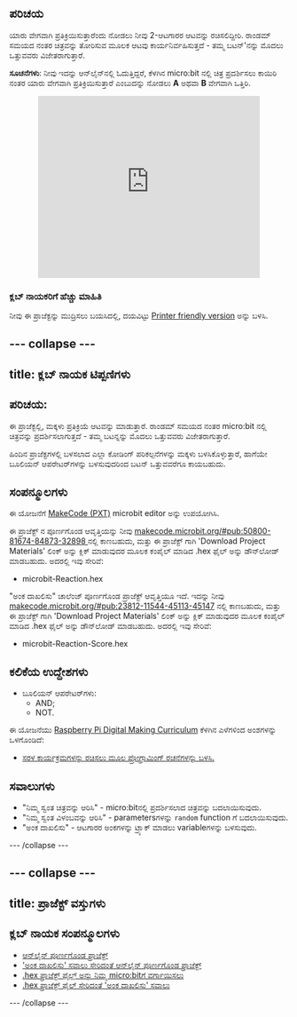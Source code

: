## ಪರಿಚಯ

ಯಾರು ವೇಗವಾಗಿ ಪ್ರತಿಕ್ರಿಯಿಸುತ್ತಾರೆಂದು ನೋಡಲು ನೀವು 2-ಆಟಗಾರರ ಆಟವನ್ನು ರಚಿಸಲಿದ್ದೀರಿ. ರಾಂಡಮ್ ಸಮಯದ ನಂತರ ಚಿತ್ರವನ್ನು ತೋರಿಸುವ ಮೂಲಕ ಆಟವು ಕಾರ್ಯನಿರ್ವಹಿಸುತ್ತದೆ - ತಮ್ಮ ಬಟನ್'ನನ್ನು ಮೊದಲು ಒತ್ತುವವರು ವಿಜೇತರಾಗುತ್ತಾರೆ.

**ಸೂಚನೆಗಳು**: ನೀವು ಇದನ್ನು ಆನ್‌ಲೈನ್‌ನಲ್ಲಿ ಓದುತ್ತಿದ್ದರೆ, ಕೆಳಗಿನ micro:bit ‌ನಲ್ಲಿ ಚಿತ್ರ ಪ್ರದರ್ಶಿಸಲು ಕಾಯಿರಿ ನಂತರ ಯಾರು ವೇಗವಾಗಿ ಪ್ರತಿಕ್ರಿಯಿಸುತ್ತಾರೆ ಎಂಬುದನ್ನು ನೋಡಲು **A** ಅಥವಾ **B** ವೇಗವಾಗಿ ಒತ್ತಿರಿ.

<div class="trinket" style="width:400px;margin: 0 auto;">
<div style="position:relative;height:0;padding-bottom:81.97%;overflow:hidden;"><iframe style="position:absolute;top:0;left:0;width:100%;height:100%;" src="https://makecode.microbit.org/---run?id=_RAu6KxHvEXMp" allowfullscreen="allowfullscreen" sandbox="allow-popups allow-scripts allow-same-origin" frameborder="0"></iframe></div>
</div>

### ಕ್ಲಬ್ ನಾಯಕರಿಗೆ ಹೆಚ್ಚು ಮಾಹಿತಿ

ನೀವು ಈ ಪ್ರಾಜೆಕ್ಟನ್ನು ಮುದ್ರಿಸಲು ಬಯಸಿದಲ್ಲಿ, ದಯವಿಟ್ಟು [Printer friendly version](https://projects.raspberrypi.org/en/projects/reaction/print) ಅನ್ನು ಬಳಸಿ.

## \--- collapse \---

## title: ಕ್ಲಬ್ ನಾಯಕ ಟಿಪ್ಪಣಿಗಳು

## ಪರಿಚಯ:

ಈ ಪ್ರಾಜೆಕ್ಟಲ್ಲಿ, ಮಕ್ಕಳು ಪ್ರತಿಕ್ರಿಯೆ ಆಟವನ್ನು ಮಾಡುತ್ತಾರೆ. ರಾಂಡಮ್ ಸಮಯದ ನಂತರ micro:bit ನಲ್ಲಿ ಚಿತ್ರವನ್ನು ಪ್ರದರ್ಶಿಸಲಾಗುತ್ತದೆ - ತಮ್ಮ ಬಟನ್ನನ್ನು ಮೊದಲು ಒತ್ತುವವರು ವಿಜೇತರಾಗುತ್ತಾರೆ.

ಹಿಂದಿನ ಪ್ರಾಜೆಕ್ಟಗಳಲ್ಲಿ ಬಳಸಲಾದ ಎಲ್ಲಾ ಕೋಡಿಂಗ್ ಪರಿಕಲ್ಪನೆಗಳನ್ನು ಮಕ್ಕಳು ಬಳಸಿಕೊಳ್ಳುತ್ತಾರೆ, ಹಾಗೆಯೇ ಬೂಲಿಯನ್ ಆಪರೇಟರ್‌ಗಳನ್ನು ಬಳಸುವುದರಿಂದ ಬಟನ್ ಒತ್ತುವವರೆಗೂ ಕಾಯಬಹುದು.

## ಸಂಪನ್ಮೂಲಗಳು

ಈ ಯೋಜನೆಗೆ [MakeCode (PXT)](http://jumpto.cc/pxt-new) microbit editor ಅನ್ನು ಉಪಯೋಗಿಸಿ.

ಈ ಪ್ರಾಜೆಕ್ಟ್ ನ ಪೂರ್ಣಗೊಂಡ ಆವೃತ್ತಿಯನ್ನು ನೀವು [makecode.microbit.org/#pub:50800-81674-84873-32898 ](https://makecode.microbit.org/#pub:50800-81674-84873-32898) ನಲ್ಲಿ ಕಾಣಬಹುದು, ಮತ್ತು ಈ ಪ್ರಾಜೆಕ್ಟ್ ಗಾಗಿ 'Download Project Materials' ಲಿಂಕ್ ಅನ್ನು ಕ್ಲಿಕ್ ಮಾಡುವುದರ ಮೂಲಕ ಕಂಪೈಲ್ ಮಾಡಿದ .hex ಫೈಲ್ ಅನ್ನು ಡೌನ್‌ಲೋಡ್ ಮಾಡಬಹುದು. ಅದರಲ್ಲಿ ಇವು ಸೇರಿವೆ:

+ microbit-Reaction.hex

"ಅಂಕ ದಾಖಲಿಸು" ಚಾಲೆಂಜ್ ಪೂರ್ಣಗೊಂಡ ಪ್ರಾಜೆಕ್ಟ್ ಆವೃತ್ತಿಯೂ ಇದೆ. ಇದನ್ನು ನೀವು [makecode.microbit.org/#pub:23812-11544-45113-45147](https://makecode.microbit.org/#pub:23812-11544-45113-45147) ನಲ್ಲಿ ಕಾಣಬಹುದು, ಮತ್ತು ಈ ಪ್ರಾಜೆಕ್ಟ್ ಗಾಗಿ 'Download Project Materials' ಲಿಂಕ್ ಅನ್ನು ಕ್ಲಿಕ್ ಮಾಡುವುದರ ಮೂಲಕ ಕಂಪೈಲ್ ಮಾಡಿದ .hex ಫೈಲ್ ಅನ್ನು ಡೌನ್‌ಲೋಡ್ ಮಾಡಬಹುದು. ಅದರಲ್ಲಿ ಇವು ಸೇರಿವೆ:

+ microbit-Reaction-Score.hex

## ಕಲಿಕೆಯ ಉದ್ದೇಶಗಳು

+ ಬೂಲಿಯನ್ ಆಪರೇಟರ್‌ಗಳು: 
    + AND;
    + NOT.

ಈ ಯೋಜನೆಯು [Raspberry Pi Digital Making Curriculum](http://rpf.io/curriculum) ಕೆಳಗಿನ ಎಳೆಗಳಿಂದ ಅಂಶಗಳನ್ನು ಒಳಗೊಂಡಿದೆ:

+ [ಸರಳ ಕಾರ್ಯಕ್ರಮಗಳನ್ನು ರಚಿಸಲು ಮೂಲ ಪ್ರೋಗ್ರಾಮಿಂಗ್ ರಚನೆಗಳನ್ನು ಬಳಸಿ.](https://www.raspberrypi.org/curriculum/programming/creator)

## ಸವಾಲುಗಳು

+ "ನಿಮ್ಮ ಸ್ವಂತ ಚಿತ್ರವನ್ನು ಆರಿಸಿ" - micro:bit‌ನಲ್ಲಿ ಪ್ರದರ್ಶಿಸಲಾದ ಚಿತ್ರವನ್ನು ಬದಲಾಯಿಸುವುದು.
+ "ನಿಮ್ಮ ಸ್ವಂತ ವಿಳಂಬವನ್ನು ಆರಿಸಿ" - parametersಗಳನ್ನು `random` function ಗೆ ಬದಲಾಯಿಸುವುದು.
+ "ಅಂಕ ದಾಖಲಿಸು" - ಆಟಗಾರರ ಅಂಕಗಳನ್ನು ಟ್ರ್ಯಾಕ್ ಮಾಡಲು variableಗಳನ್ನು ಬಳಸುವುದು.

\--- /collapse \---

## \--- collapse \---

## title: ಪ್ರಾಜೆಕ್ಟ್ ವಸ್ತುಗಳು

## ಕ್ಲಬ್ ನಾಯಕ ಸಂಪನ್ಮೂಲಗಳು

+ [ಆನ್‌ಲೈನ್ ಪೂರ್ಣಗೊಂಡ ಪ್ರಾಜೆಕ್ಟ್](https://makecode.microbit.org/#pub:50800-81674-84873-32898)
+ ['ಅಂಕ ದಾಖಲಿಸು' ಸವಾಲು ಸೇರಿದಂತೆ ಆನ್‌ಲೈನ್ ಪೂರ್ಣಗೊಂಡ ಪ್ರಾಜೆಕ್ಟ್](https://makecode.microbit.org/#pub:23812-11544-45113-45147)
+ [.hex ಪ್ರಾಜೆಕ್ಟ್ ಫೈಲ್ಲ್ ಅನ್ನು ನಿಮ್ಮ micro:bit‌ಗೆ ವರ್ಗಾಯಿಸಲು](resources/microbit-Reaction.hex)
+ [.hex ಪ್ರಾಜೆಕ್ಟ್ ಫೈಲ್ ಸೇರಿದಂತೆ 'ಅಂಕ ದಾಖಲಿಸು' ಸವಾಲು](resources/microbit-Reaction-Score.hex)

\--- /collapse \---
